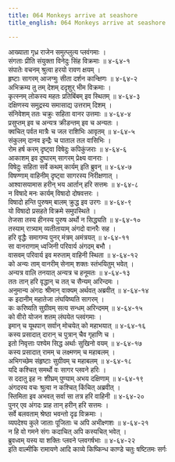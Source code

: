 ```yaml
---
title: 064 Monkeys arrive at seashore
title_english: 064 Monkeys arrive at seashore

---
```

आख्याता गृध्र राजेन समुत्प्लुत्य प्लवंगमाः ।  
संगताः प्रीति संयुक्ता विनेदुः सिंह विक्रमाः ॥ ४-६४-१  
संपातेः वचनम् श्रुत्वा हरयो रावण क्षयम् ।  
हृष्टाः सागरम् आजग्मुः सीता दर्शन कान्क्षिणः ॥ ४-६४-२  
अभिक्रम्य तु तम् देशम् ददृशुर् भीम विक्रमाः ।  
कृत्स्नम् लोकस्य महतः प्रतिबिंबम् इव स्थितम् ॥ ४-६४-३  
दक्षिणस्य समुद्रस्य समासाद्य उत्तराम् दिशम् ।  
संनिवेशम् ततः चक्रुः सहिता वानर उत्तमाः ॥ ४-६४-४  
प्रसुप्तम् इव च अन्यत्र क्रीडन्तम् इव च अन्यतः ।  
क्वचित् पर्वत मात्रैः च जल राशिभिः आवृतम् ॥ ४-६४-५  
संकुलम् दानव इन्द्रैः च पाताल तल वासिभिः ।  
रोम हर्ष करम् दृष्ट्वा विषेदुः कपिकुंजराः ॥ ४-६४-६  
आकाशम् इव दुष्पारम् सागरम् प्रेक्ष्य वानराः ।  
विषेदुः सहिता सर्वे कथम् कार्यम् इति ब्रुवन् ॥ ४-६४-७  
विषण्णाम् वाहिनीम् दृष्ट्वा सागरस्य निरीक्षणात् ।  
आश्वासयामास हरीन् भय आर्तान् हरि सत्तमः ॥ ४-६४-८  
न विषादे मनः कार्यम् विषादो दोषवत्तरः ।  
विषादो हन्ति पुरुषम् बालम् क्रुद्ध इव उरगः ॥ ४-६४-९  
यो विषादो प्रसहते विक्रमे समुपस्थिते ।  
तेजसा तस्य हीनस्य पुरुष अर्थो न सिद्ध्यति ॥ ४-६४-१०  
तस्याम् रात्र्याम् व्यतीतायाम् अंगदो वानरैः सह ।  
हरि वृद्धैः समागम्य पुनर् मंत्रम् अमंत्रयत् ॥ ४-६४-११  
सा वानराणाम् ध्वजिनी परिवार्य अंगदम् बभौ ।  
वासवम् परिवार्य इव मरुताम् वाहिनी स्थिता ॥ ४-६४-१२  
को अन्यः ताम् वानरीम् सेनाम् शक्तः स्तंभयितुम् भवेत् ।  
अन्यत्र वालि तनयात् अन्यत्र च हनूमतः ॥ ४-६४-१३  
ततः तान् हरि वृद्धान् च तत् च सैन्यम् अरिन्दमः ।  
अनुमान्य अंगदः श्रीमान् वाक्यम् अर्थवत् अब्रवीत् ॥ ४-६४-१४  
क इदानीम् महातेजा लंघयिष्यति सागरम् ।  
कः करिष्यति सुग्रीवम् सत्य सन्धम् अरिन्दमम् ॥ ४-६४-१५  
को वीरो योजन शतम् लंघयेत प्लवंगमाः ।  
इमान् च यूथपान् सर्वान् मोचयेत् को महाभयात् ॥ ४-६४-१६  
कस्य प्रसादात् दारान् च पुत्रान् चैव गृहाणि च ।  
इतो निवृत्ताः पश्येम सिद्ध अर्थाः सुखिनो वयम् ॥ ४-६४-१७  
कस्य प्रसादात् रामम् च लक्ष्मणम् च महाबलम् ।  
अभिगच्छेम संहृष्टाः सुग्रीवम् च महाबलम् ॥ ४-६४-१८  
यदि कश्चित् समर्थो वः सागर प्लवने हरिः ।  
स ददातु इह नः शीघ्रम् पुण्याम् अभय दक्षिणाम् ॥ ४-६४-१९  
अंगदस्य वचः श्रुत्वा न कश्चित् किंचित् अब्रवीत् ।  
स्तिमिता इव अभवत् सर्वा सा तत्र हरि वाहिनी ॥ ४-६४-२०  
पुनर् एव अंगदः प्राह तान् हरीन् हरि सत्तमः ।  
सर्वे बलवताम् श्रेष्ठा भवन्तो दृढ विक्रमाः ।  
व्यपदेश्य कुले जाताः पूजिताः च अपि अभीक्ष्णशः ॥ ४-६४-२१  
न हि वो गमने संगः कदाचित् अपि कस्यचित् भवेत् ।  
ब्रुवध्वम् यस्य या शक्तिः प्लवने प्लवगर्षभाः ॥ ४-६४-२२  
इति वाल्मीकि रामायणे आदि काव्ये किष्किन्ध काण्डे चतुः षष्टितमः सर्गः